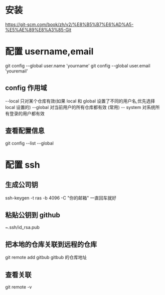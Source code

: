 # 安装

https://git-scm.com/book/zh/v2/%E8%B5%B7%E6%AD%A5-%E5%AE%89%E8%A3%85-Git

# 配置 username,email

git config --global user.name 'yourname'
git config --global user.email 'youremail'

## config 作用域

--local 只对某个仓库有效(如果 local 和 global 设置了不同的用户名,优先选择 local 设置的)
--global 对当前用户的所有仓库都有效 (常用)
-- system 对系统所有登录的用户都有效

## 查看配置信息

git config --list --global

# 配置 ssh

## 生成公司钥

ssh-keygen -t ras -b 4096 -C "你的邮箱" 一直回车就好

## 粘贴公钥到 github

~.ssh/id_rsa.pub

## 把本地的仓库关联到远程的仓库

git remote add gitbub gitbub 的仓库地址

## 查看关联

git remote -v
